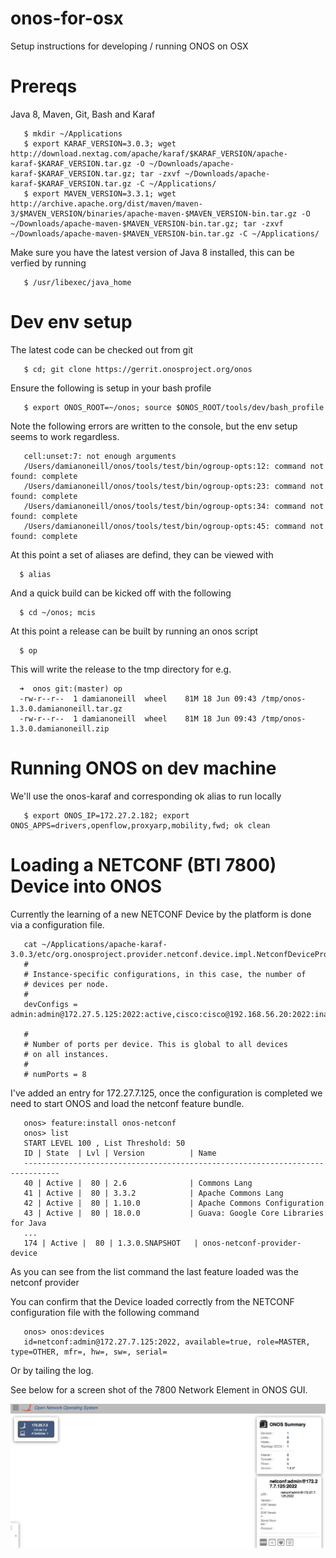 # onos-for-osx
Setup instructions for developing / running ONOS on OSX

# Prereqs
Java 8, Maven, Git, Bash and Karaf

       $ mkdir ~/Applications
       $ export KARAF_VERSION=3.0.3; wget http://download.nextag.com/apache/karaf/$KARAF_VERSION/apache-karaf-$KARAF_VERSION.tar.gz -O ~/Downloads/apache-karaf-$KARAF_VERSION.tar.gz; tar -zxvf ~/Downloads/apache-karaf-$KARAF_VERSION.tar.gz -C ~/Applications/
       $ export MAVEN_VERSION=3.3.1; wget http://archive.apache.org/dist/maven/maven-3/$MAVEN_VERSION/binaries/apache-maven-$MAVEN_VERSION-bin.tar.gz -O ~/Downloads/apache-maven-$MAVEN_VERSION-bin.tar.gz; tar -zxvf ~/Downloads/apache-maven-$MAVEN_VERSION-bin.tar.gz -C ~/Applications/

Make sure you have the latest version of Java 8 installed, this can be verfied by running 

       $ /usr/libexec/java_home

# Dev env setup
The latest code can be checked out from git

       $ cd; git clone https://gerrit.onosproject.org/onos


Ensure the following is setup in your bash profile 

       $ export ONOS_ROOT=~/onos; source $ONOS_ROOT/tools/dev/bash_profile

Note the following errors are written to the console, but the env setup seems to work regardless.

       cell:unset:7: not enough arguments
       /Users/damianoneill/onos/tools/test/bin/ogroup-opts:12: command not found: complete
       /Users/damianoneill/onos/tools/test/bin/ogroup-opts:23: command not found: complete
       /Users/damianoneill/onos/tools/test/bin/ogroup-opts:34: command not found: complete
       /Users/damianoneill/onos/tools/test/bin/ogroup-opts:45: command not found: complete

At this point a set of aliases are defind, they can be viewed with 

      $ alias 

And a quick build can be kicked off with the following

      $ cd ~/onos; mcis 

At this point a release can be built by running an onos script 

      $ op 

This will write the release to the tmp directory for e.g. 

      ➜  onos git:(master) op
      -rw-r--r--  1 damianoneill  wheel    81M 18 Jun 09:43 /tmp/onos-1.3.0.damianoneill.tar.gz
      -rw-r--r--  1 damianoneill  wheel    81M 18 Jun 09:43 /tmp/onos-1.3.0.damianoneill.zip


# Running ONOS on dev machine
We'll use the onos-karaf and corresponding ok alias to run locally 

       $ export ONOS_IP=172.27.2.182; export ONOS_APPS=drivers,openflow,proxyarp,mobility,fwd; ok clean

# Loading a NETCONF (BTI 7800) Device into ONOS
Currently the learning of a new NETCONF Device by the platform is done via a configuration file.  

       cat ~/Applications/apache-karaf-3.0.3/etc/org.onosproject.provider.netconf.device.impl.NetconfDeviceProvider.cfg
       #
       # Instance-specific configurations, in this case, the number of
       # devices per node.
       #
       devConfigs = admin:admin@172.27.5.125:2022:active,cisco:cisco@192.168.56.20:2022:inactive,sdn:rocks@192.168.56.30:22:inactive
        
       #
       # Number of ports per device. This is global to all devices
       # on all instances.
       #
       # numPorts = 8
	 
I've added an entry for 172.27.7.125, once the configuration is completed we need to start ONOS and load the netconf feature bundle.


       onos> feature:install onos-netconf
       onos> list
       START LEVEL 100 , List Threshold: 50
       ID | State  | Lvl | Version          | Name
       ------------------------------------------------------------------------------
       40 | Active |  80 | 2.6              | Commons Lang
       41 | Active |  80 | 3.3.2            | Apache Commons Lang
       42 | Active |  80 | 1.10.0           | Apache Commons Configuration
       43 | Active |  80 | 18.0.0           | Guava: Google Core Libraries for Java
       ...
       174 | Active |  80 | 1.3.0.SNAPSHOT   | onos-netconf-provider-device

As you can see from the list command the last feature loaded was the netconf provider

You can confirm that the Device loaded correctly from the NETCONF configuration file with the following command

       onos> onos:devices
       id=netconf:admin@172.27.7.125:2022, available=true, role=MASTER, type=OTHER, mfr=, hw=, sw=, serial=

Or by tailing the log. 

See below for a screen shot of the 7800 Network Element in ONOS GUI.  

![Alt text](/images/onos-with-7800.png?raw=true "7800 Network Element")
